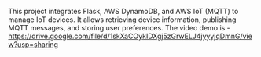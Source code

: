 This project integrates Flask, AWS DynamoDB, and AWS IoT (MQTT) to manage IoT devices. It allows retrieving device information, publishing MQTT messages, and storing user preferences.
The video demo is - https://drive.google.com/file/d/1skXaCOykIDXgj5zGrwELJ4jyyyjqDmnG/view?usp=sharing
